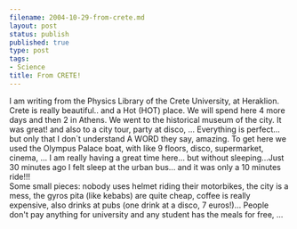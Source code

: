 ```yaml
--- 
filename: 2004-10-29-from-crete.md
layout: post
status: publish
published: true
type: post
tags: 
- Science
title: From CRETE!
---
```

I am writing from the Physics Library of the Crete University, at Heraklion. Crete is really beautiful.. and a Hot (HOT) place. We will spend here 4 more days and then 2 in Athens. We went to the historical museum of the city. It was great! and also to a city tour, party at disco, ... Everything is perfect... but only that I don´t understand A WORD they say, amazing. To get here we used the Olympus Palace boat, with like 9 floors, disco, supermarket, cinema, ... I am really having a great time here... but without sleeping...Just 30 minutes ago I felt sleep at the urban bus... and it was only a 10 minutes ride!!!
<br />Some small pieces: nobody uses helmet riding their motorbikes, the city is a mess, the gyros pita (like kebabs) are quite cheap, coffee is really expensive, also drinks at pubs (one drink at a disco, 7 euros!)... People don't pay anything for university and any student has the meals for free, ...
<br />
